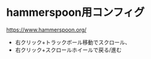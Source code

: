 # hammerspoon用コンフィグ

https://www.hammerspoon.org/ 

- 右クリック+トラックボール移動でスクロール、
- 右クリック+スクロールホイールで戻る/進む
